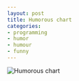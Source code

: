 ```yaml
---
layout: post
title: Humorous chart
categories:
- programming
- humor
- humour
- funny
---
```


![Humorous chart](/images/blog/humorous_chart.jpg)